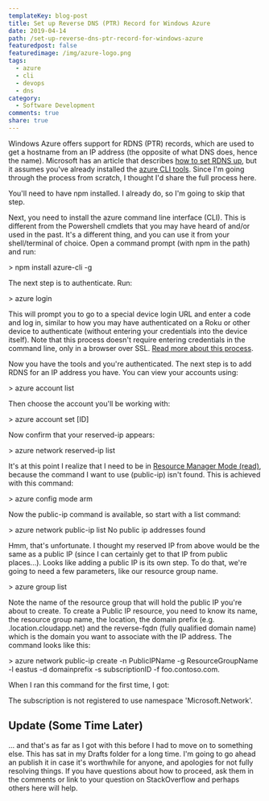 ```yaml
---
templateKey: blog-post
title: Set up Reverse DNS (PTR) Record for Windows Azure
date: 2019-04-14
path: /set-up-reverse-dns-ptr-record-for-windows-azure
featuredpost: false
featuredimage: /img/azure-logo.png
tags:
  - azure
  - cli
  - devops
  - dns
category:
  - Software Development
comments: true
share: true
---
```


Windows Azure offers support for RDNS (PTR) records, which are used to get a hostname from an IP address (the opposite of what DNS does, hence the name). Microsoft has an article that describes [how to set RDNS up](https://azure.microsoft.com/en-us/documentation/articles/dns-reverse-dns-record-operations-cli/), but it assumes you've already installed the [azure CLI tools](https://azure.microsoft.com/en-us/documentation/articles/xplat-cli-install/). Since I'm going through the process from scratch, I thought I'd share the full process here.

You'll need to have npm installed. I already do, so I'm going to skip that step.

Next, you need to install the azure command line interface (CLI). This is different from the Powershell cmdlets that you may have heard of and/or used in the past. It's a different thing, and you can use it from your shell/terminal of choice. Open a command prompt (with npm in the path) and run:

\> npm install azure-cli -g

The next step is to authenticate. Run:

\> azure login

This will prompt you to go to a special device login URL and enter a code and log in, similar to how you may have authenticated on a Roku or other device to authenticate (without entering your credentials into the device itself). Note that this process doesn't require entering credentials in the command line, only in a browser over SSL. [Read more about this process](https://azure.microsoft.com/en-us/documentation/articles/xplat-cli-connect/).

Now you have the tools and you're authenticated. The next step is to add RDNS for an IP address you have. You can view your accounts using:

\> azure account list

Then choose the account you'll be working with:

\> azure account set \[ID\]

Now confirm that your reserved-ip appears:

\> azure network reserved-ip list

It's at this point I realize that I need to be in [Resource Manager Mode (read)](https://azure.microsoft.com/en-us/documentation/articles/xplat-cli-azure-resource-manager/), because the command I want to use (public-ip) isn't found. This is achieved with this command:

\> azure config mode arm

Now the public-ip command is available, so start with a list command:

\> azure network public-ip list
No public ip addresses found

Hmm, that's unfortunate. I thought my reserved IP from above would be the same as a public IP (since I can certainly get to that IP from public places...). Looks like adding a public IP is its own step. To do that, we're going to need a few parameters, like our resource group name.

\> azure group list

Note the name of the resource group that will hold the public IP you're about to create. To create a Public IP resource, you need to know its name, the resource group name, the location, the domain prefix (e.g. <domain prefix>.location.cloudapp.net) and the reverse-fqdn (fully qualified domain name) which is the domain you want to associate with the IP address. The command looks like this:

\> azure network public-ip create -n PublicIPName -g ResourceGroupName -l eastus -d domainprefix -s subscriptionID -f foo.contoso.com.

When I ran this command for the first time, I got:

The subscription is not registered to use namespace 'Microsoft.Network'.

## Update (Some Time Later)

… and that's as far as I got with this before I had to move on to something else. This has sat in my Drafts folder for a long time. I'm going to go ahead an publish it in case it's worthwhile for anyone, and apologies for not fully resolving things. If you have questions about how to proceed, ask them in the comments or link to your question on StackOverflow and perhaps others here will help.
